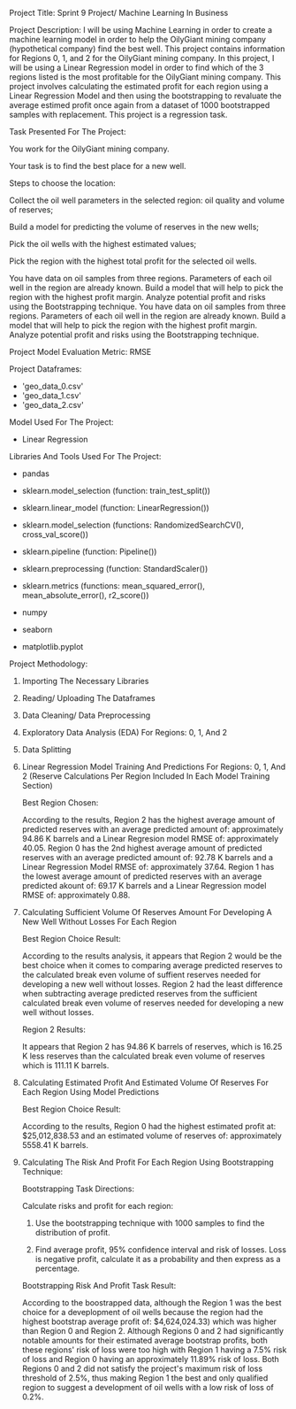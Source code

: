 Project Title: Sprint 9 Project/ Machine Learning In Business 

Project Description: I will be using Machine Learning in order to create a machine learning model in order to help the OilyGiant mining company (hypothetical company) 
find the best well. This project contains information for Regions 0, 1, and 2 for the OilyGiant mining company. In this project, I will be using a Linear Regression model 
in order to find which of the 3 regions listed is the most profitable for the OilyGiant mining company. This project involves calculating the estimated profit for each region 
using a Linear Regression Model and then using the bootstrapping to revaluate the average estimed profit once again from a dataset of 1000 bootstrapped samples with replacement. 
This project is a regression task.

Task Presented For The Project: 

You work for the OilyGiant mining company. 

Your task is to find the best place for a new well.

Steps to choose the location:

Collect the oil well parameters in the selected region: oil quality and volume of reserves;

Build a model for predicting the volume of reserves in the new wells;

Pick the oil wells with the highest estimated values;

Pick the region with the highest total profit for the selected oil wells.

You have data on oil samples from three regions. Parameters of each oil well in the region are already known. 
Build a model that will help to pick the region with the highest profit margin. Analyze potential profit and risks using the Bootstrapping technique.
You have data on oil samples from three regions. Parameters of each oil well in the region are already known. Build a model that will help to pick the region 
with the highest profit margin. Analyze potential profit and risks using the Bootstrapping technique. 

Project Model Evaluation Metric: RMSE

Project Dataframes: 

* 'geo_data_0.csv'
* 'geo_data_1.csv'
* 'geo_data_2.csv'

Model Used For The Project:

* Linear Regression

Libraries And Tools Used For The Project:

* pandas 

* sklearn.model_selection (function: train_test_split())

* sklearn.linear_model (function: LinearRegression())

* sklearn.model_selection (functions: RandomizedSearchCV(), cross_val_score())

* sklearn.pipeline (function: Pipeline())

* sklearn.preprocessing (function: StandardScaler())

* sklearn.metrics (functions: mean_squared_error(), mean_absolute_error(), r2_score())

* numpy 

* seaborn

* matplotlib.pyplot

Project Methodology: 

1) Importing The Necessary Libraries

2) Reading/ Uploading The Dataframes

3) Data Cleaning/ Data Preprocessing

4) Exploratory Data Analysis (EDA) For Regions: 0, 1, And 2

5) Data Splitting

6) Linear Regression Model Training And Predictions For Regions: 0, 1, And 2
   (Reserve Calculations Per Region Included In Each Model Training Section)

   Best Region Chosen:
   
   According to the results, Region 2 has the highest average amount of predicted reserves with an average predicted amount of: approximately 94.86 K barrels and a
   Linear Regresion model RMSE of: approximately 40.05. Region 0 has the 2nd highest average amount of predicted reserves with an average predicted amount of: 92.78 K
   barrels and a Linear Regression Model RMSE of: approximately 37.64. Region 1 has the lowest average amount of predicted reserves with an average predicted akount of:
   69.17 K barrels and a Linear Regression model RMSE of: approximately 0.88.

7) Calculating Sufficient Volume Of Reserves Amount For Developing A New Well Without Losses For Each Region
   
   Best Region Choice Result: 

   According to the results analysis, it appears that Region 2 would be the best choice when it comes to comparing average predicted reserves to the calculated break 
   even volume of suffient reserves needed for developing a new well without losses. Region 2 had the least difference when subtracting average predicted reserves from the 
   sufficient calculated break even volume of reserves needed for developing a new well without losses. 

   Region 2 Results: 

   It appears that Region 2 has 94.86 K barrels of reserves, which is 16.25 K less reserves than the calculated break even volume of reserves which is 111.11 K barrels. 

8) Calculating Estimated Profit And Estimated Volume Of Reserves For Each Region Using Model Predictions

    Best Region Choice Result:

    According to the results, Region 0 had the highest estimated profit at: $25,012,838.53 and an estimated volume of reserves of: approximately 5558.41 K barrels.

9) Calculating The Risk And Profit For Each Region Using Bootstrapping Technique:

    Bootstrapping Task Directions:

     Calculate risks and profit for each region:
    
    1) Use the bootstrapping technique with 1000 samples to find the distribution of profit.

    2)  Find average profit, 95% confidence interval and risk of losses. Loss is negative profit, calculate it as a probability and then express as a percentage.
   
    Bootstrapping Risk And Profit Task Result:

    According to the boostrapped data, although the Region 1 was the best choice for a deveplopment of oil wells because the region had the highest bootstrap average profit of: 
    $4,624,024.33) which was higher than Region 0 and Region 2. Although Regions 0 and 2 had significantly notable amounts for their estimated average bootstrap profits, both these          regions' risk of loss were too high with Region 1 having a 7.5% risk of loss and Region 0 having an approximately 11.89% risk of loss. Both Regions 0 and 2 did not satisfy the           project's maximum risk of loss threshold of 2.5%, thus making Region 1 the best and only qualified region to suggest a development of oil wells with a low risk of loss of 0.2%.
